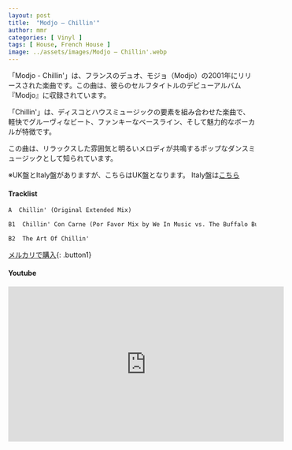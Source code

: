 ```yaml
---
layout: post
title:  "Modjo – Chillin'"
author: mmr
categories: [ Vinyl ]
tags: [ House, French House ]
image: ../assets/images/Modjo – Chillin'.webp
---
```

 
「Modjo - Chillin'」は、フランスのデュオ、モジョ（Modjo）の2001年にリリースされた楽曲です。この曲は、彼らのセルフタイトルのデビューアルバム『Modjo』に収録されています。

「Chillin'」は、ディスコとハウスミュージックの要素を組み合わせた楽曲で、軽快でグルーヴィなビート、ファンキーなベースライン、そして魅力的なボーカルが特徴です。

この曲は、リラックスした雰囲気と明るいメロディが共鳴するポップなダンスミュージックとして知られています。

※UK盤とItaly盤がありますが、こちらはUK盤となります。 Italy盤は[こちら](https://monumental-movement.jp/Modjo-Chillin/)

#### Tracklist
```md
A  Chillin' (Original Extended Mix)

B1  Chillin' Con Carne (Por Favor Mix by We In Music vs. The Buffalo Bunch)

B2  The Art Of Chillin'
```

[メルカリで購入](https://jp.mercari.com/item/m30941208338?afid=6142608987){: .button1}

#### Youtube
<iframe width="560" height="315" src="https://www.youtube.com/embed/hTl0F2cKzLk?si=NYr8r9NEkqTxBFCo" title="YouTube video player" frameborder="0" allow="accelerometer; autoplay; clipboard-write; encrypted-media; gyroscope; picture-in-picture; web-share" referrerpolicy="strict-origin-when-cross-origin" allowfullscreen></iframe>